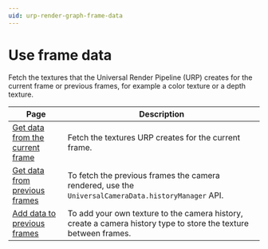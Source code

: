 ```yaml
---
uid: urp-render-graph-frame-data
---
```

# Use frame data

Fetch the textures that the Universal Render Pipeline (URP) creates for the current frame or previous frames, for example a color texture or a depth texture.

| Page | Description |
|-|-|
| [Get data from the current frame](accessing-frame-data.md) | Fetch the textures URP creates for the current frame. |
| [Get data from previous frames](render-graph-get-previous-frames.md) | To fetch the previous frames the camera rendered, use the `UniversalCameraData.historyManager` API. |
| [Add data to previous frames](render-graph-add-textures-to-previous-frames.md) | To add your own texture to the camera history, create a camera history type to store the texture between frames. |


